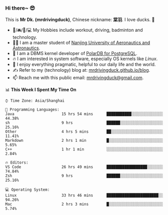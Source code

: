 ### Hi there~ 😎

This is **Mr Dk. (mrdrivingduck)**, Chinese nickname: **棠羽**. I love ducks. 🦆

- 💪/🚘/🏸/💻 My Hobbies include workout, driving, badminton and technology.
- 👨‍🎓 I am a master student of [Nanjing University of Aeronautics and Astronautics](https://en.wikipedia.org/wiki/Nanjing_University_of_Aeronautics_and_Astronautics).
- 🍊 I am a DBMS kernel developer of [PolarDB for PostgreSQL](https://github.com/ApsaraDB/PolarDB-for-PostgreSQL).
- 🔥 I am interested in system software, especially OS kernels like *Linux*.
- 🔧 I enjoy everything pragmatic, helpful to our daily life and the world.
- ✍ Refer to my (technology) blog at: [mrdrivingduck.github.io/blog](https://www.mrdrivingduck.cn/blog/#/).
- 📫 Reach me with this public email: [mrdrivingduck@gmail.com](mailto:mrdrivingduck@gmail.com).

<!--START_SECTION:waka-->
📊 **This Week I Spent My Time On** 

```text
⌚︎ Time Zone: Asia/Shanghai

💬 Programming Languages: 
Java                     15 hrs 54 mins      ███████████░░░░░░░░░░░░░░   44.38% 
sh                       9 hrs               ██████░░░░░░░░░░░░░░░░░░░   25.16% 
Other                    4 hrs 5 mins        ██░░░░░░░░░░░░░░░░░░░░░░░   11.41% 
Markdown                 2 hrs 1 min         █░░░░░░░░░░░░░░░░░░░░░░░░   5.65% 
C++                      1 hr 1 min          ░░░░░░░░░░░░░░░░░░░░░░░░░   2.84%

🔥 Editors: 
VS Code                  26 hrs 49 mins      ██████████████████░░░░░░░   74.84% 
Zsh                      9 hrs               ██████░░░░░░░░░░░░░░░░░░░   25.16%

💻 Operating System: 
Linux                    33 hrs 46 mins      ███████████████████████░░   94.26% 
Mac                      2 hrs 3 mins        █░░░░░░░░░░░░░░░░░░░░░░░░   5.74%

```


<!--END_SECTION:waka-->

<!-- ![Mr Dk.'s GitHub Stats](https://github-readme-stats.vercel.app/api?username=mrdrivingduck&count_private&show_icons=true&theme=buefy) -->

<!-- ![Most Used Languages](https://github-readme-stats.vercel.app/api/top-langs/?username=mrdrivingduck&exclude_repo=mips32-CPU,snort-tcp-socket&theme=buefy&layout=compact&langs_count=10) -->


<!--
**mrdrivingduck/mrdrivingduck** is a ✨ _special_ ✨ repository because its `README.md` (this file) appears on your GitHub profile.

Here are some ideas to get you started:

- 🔭 I’m currently working on ...
- 🌱 I’m currently learning ...
- 👯 I’m looking to collaborate on ...
- 🤔 I’m looking for help with ...
- 💬 Ask me about ...
- 📫 How to reach me: ...
- 😄 Pronouns: ...
- ⚡ Fun fact: ...
-->
